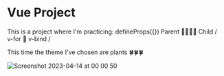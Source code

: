 # Vue Project

This is a project where I'm practicing: defineProps({}) Parent 👨👩‍👦👦 Child / v-for 🌵 v-bind /



This time the theme I've chosen are plants 🍀🍀🍀



![Screenshot 2023-04-14 at 00 00 50](https://user-images.githubusercontent.com/101716371/231895709-ce2ef0f3-7d42-4b9f-b4ff-207ce0d25074.png)
